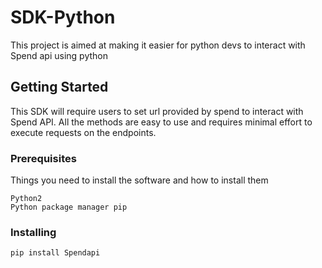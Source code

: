 # SDK-Python
This project is aimed at making it easier for python devs to interact with Spend api using python

## Getting Started
This SDK will require users to set url provided by spend to interact with Spend API.
All the methods are easy to use and requires minimal effort to execute requests on the endpoints.


### Prerequisites

Things you need to install the software and how to install them

```
Python2
Python package manager pip
```




### Installing

```
pip install Spendapi

```

